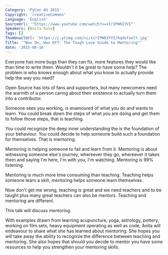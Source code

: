 ```yaml
---
Category: 'PyCon AU 2015'
Copyright: 'creativeCommon'
Language: 'English'
SourceUrl: '"https://www.youtube.com/watch?v=x1rIPW6IYVI"'
Speakers: [Anita Kuno]
Tags: []
ThumbnailUrl: 'https://i.ytimg.com/vi/x1rIPW6IYVI/hqdefault.jpg'
Title: '"Wax On, Wax Off: The Tough Love Guide to Mentoring"'
date: '2015-08-16'
---
```

Everyone has more bugs than they can fix, more features they would like than time to write them. Wouldn't it be great to have some help? The problem is who knows enough about what you know to actually provide help the way you need?

Open Source has lots of fans and supporters, but many newcomers need the warmth of a person caring about their existence to actually turn them into a contributor.

Someone sees you working, is enamoured of what you do and wants to learn. You could break down the steps of what you are doing and get them to follow those steps, that is teaching.

You could recognize the deep inner understanding the is the foundation of your behaviour. You could decide to help someone build such a foundation for themselves. That is mentoring.

Mentoring is helping someone to fail and learn from it. Mentoring is about witnessing someone else's journey, whereever they go, whereever it takes them and saying I'm here, I'm with you, I'm watching. Mentoring is 99% listening.

Mentoring is much more time consuming than teaching. Teaching helps someone learn a skill, mentoring helps someone learn themselves.

Now don't get me wrong, teaching is great and we need teachers and to be taught plus many great teachers can also be mentors. Teaching and mentoring are different.

This talk will discuss mentoring.

With examples drawn from learning acupuncture, yoga, astrology, pottery, working on film sets, heavy equipment operating as well as code, Anita will endeavour to share what she has learned about mentoring. She hopes you will take away the ability to recognize the difference between teaching and mentoring. She also hopes that should you decide to mentor you have some resources to help you strengthen your mentoring skills.

